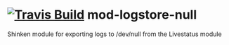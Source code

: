 <a href='https://travis-ci.org/shinken-monitoring/mod-logstore-null'><img src='https://api.travis-ci.org/shinken-monitoring/mod-logstore-null.svg?branch=master' alt='Travis Build'></a>
mod-logstore-null
=================

Shinken module for exporting logs to /dev/null from the Livestatus module
